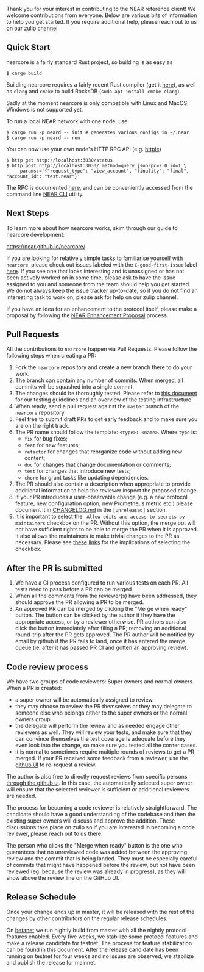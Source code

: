 Thank you for your interest in contributing to the NEAR reference client!  We
welcome contributions from everyone.  Below are various bits of information to
help you get started.  If you require additional help, please reach out to us on
our [zulip channel](https://near.zulipchat.com/).

## Quick Start

nearcore is a fairly standard Rust project, so building is as easy as

```console
$ cargo build
```

Building nearcore requires a fairly recent Rust compiler (get it
[here](https://rustup.rs)), as well as `clang` and `cmake` to build RocksDB
(`sudo apt install cmake clang`).

Sadly at the moment nearcore is only compatible with Linux and MacOS, Windows is
not supported yet.

To run a local NEAR network with one node, use

```console
$ cargo run -p neard -- init # generates various configs in ~/.near
$ cargo run -p neard -- run
```

You can now use your own node's HTTP RPC API (e.g.
[httpie](https://httpie.io/docs/cli/installation))

```console
$ http get http://localhost:3030/status
$ http post http://localhost:3030/ method=query jsonrpc=2.0 id=1 \
     params:='{"request_type": "view_account", "finality": "final", "account_id": "test.near"}'
```

The RPC is documented [here](https://docs.near.org/api/rpc/introduction), and
can be conveniently accessed from the command line [NEAR
CLI](https://docs.near.org/tools/near-cli) utility.

## Next Steps

To learn more about how nearcore works, skim through our guide to nearcore
development:

https://near.github.io/nearcore/

If you are looking for relatively simple tasks to familiarise yourself with
`nearcore`, please check out issues labeled with the `C-good-first-issue` label
[here](https://github.com/near/nearcore/labels/C-good-first-issue).  If you see
one that looks interesting and is unassigned or has not been actively worked on
in some time, please ask to have the issue assigned to you and someone from
the team should help you get started.  We do not always keep the issue tracker
up-to-date, so if you do not find an interesting task to work on, please ask for
help on our zulip channel.

If you have an idea for an enhancement to the protocol itself, please make a
proposal by following the [NEAR Enhancement
Proposal](https://github.com/near/NEPs/blob/master/neps/nep-0001.md) process.

## Pull Requests

All the contributions to `nearcore` happen via Pull Requests.  Please follow the
following steps when creating a PR:

1. Fork the `nearcore` repository and create a new branch there to do your work.
2. The branch can contain any number of commits.  When merged, all commits will
   be squashed into a single commit.
3. The changes should be thoroughly tested.  Please refer to [this
   document](https://github.com/near/nearcore/blob/master/docs/practices/testing/README.md)
   for our testing guidelines and an overview of the testing infrastructure.
4. When ready, send a pull request against the `master` branch of the `nearcore`
   repository.
5. Feel free to submit draft PRs to get early feedback and to make sure you are
   on the right track.
6. The PR name should follow the template: `<type>: <name>`.  Where `type` is:
   - `fix` for bug fixes;
   - `feat` for new features;
   - `refactor` for changes that reorganize code without adding new content;
   - `doc` for changes that change documentation or comments;
   - `test` for changes that introduce new tests;
   - `chore` for grunt tasks like updating dependencies.
7. The PR should also contain a description when appropriate to provide
   additional information to help the reviewer inspect the proposed change.
8. If your PR introduces a user-observable change (e.g. a new protocol feature,
   new configuration option, new Prometheus metric etc.) please document it in
   [CHANGELOG.md](CHANGELOG.md) in the `[unreleased]` section.
9. It is important to select the ` Allow edits and access to secrets by
   maintainers` checkbox on the PR.  Without this option, the merge bot will not
   have sufficient rights to be able to merge the PR when it is approved.  It
   also allows the maintainers to make trivial changes to the PR as necessary.
   Please see
   [these](https://docs.github.com/en/pull-requests/collaborating-with-pull-requests/proposing-changes-to-your-work-with-pull-requests/creating-a-pull-request-from-a-fork)
   [links](https://stackoverflow.com/questions/63341296/github-pull-request-allow-edits-by-maintainers)
   for the implications of selecting the checkbox.

## After the PR is submitted

1. We have a CI process configured to run various tests on each PR.  All tests
need to pass before a PR can be merged.
2. When all the comments from the reviewer(s) have been addressed, they should
approve the PR allowing a PR to be merged.
3. An approved PR can be merged by clicking the "Merge when ready" button.  The
button can be clicked by the author if they have the appropriate access, or by a
reviewer otherwise.  PR authors can also click the button immediately after filing
a PR; removing an additional round-trip after the PR gets approved. The PR author
will be notified by email by github if the PR fails to land, once it has entered
the merge queue (ie. after it has passed PR CI and gotten an approving review).

## Code review process

We have two groups of code reviewers:  Super owners and normal owners.  When a
PR is created:

- a super owner will be automatically assigned to review.
- they may choose to review the PR themselves or they may delegate to someone else
who belongs either to the super owners or the normal owners group.
- the delegate will perform the review and as needed engage other reviewers as
well.  They will review your tests, and make sure that they can convince
themselves the test coverage is adequate before they even look into the
change, so make sure you tested all the corner cases.
- it is normal to sometimes require multiple rounds of reviews to get a PR
  merged.  If your PR received some feedback from a reviewer, use the [github
  UI](https://stackoverflow.com/questions/40893008/how-to-resume-review-process-after-updating-pull-request-at-github)
  to re-request a review.

The author is also free to directly request reviews from specific persons
[through the github
ui](https://docs.github.com/en/github/collaborating-with-pull-requests/proposing-changes-to-your-work-with-pull-requests/requesting-a-pull-request-review).
In this case, the automatically selected super owner will ensure that the
selected reviewer is sufficient or additional reviewers are needed.

The process for becoming a code reviewer is relatively straightforward.
The candidate should have a good understanding of the codebase and then
the existing super owners will discuss and approve the addition.  These
discussions take place on zulip so if you are interested in becoming a
code reviewer, please reach out to us there.

The person who clicks the "Merge when ready" button is the one who
guarantees that no unreviewed code was added between the approving review
and the commit that is being landed. They must be especially careful of
commits that might have happened before the review, but not have been
reviewed (eg. because the review was already in progress), as they will
show above the review line on the GitHub UI.

## Release Schedule

Once your change ends up in master, it will be released with the rest of the
changes by other contributors on the regular release schedules.

On [betanet](https://docs.near.org/docs/concepts/networks#betanet) we run
nightly build from master with all the nightly protocol features enabled. Every
five weeks, we stabilize some protocol features and make a release candidate for
testnet.  The process for feature stabilization can be found in [this
document](docs/protocol_upgrade.md).  After the release candidate has been
running on testnet for four weeks and no issues are observed, we stabilize and
publish the release for mainnet.

